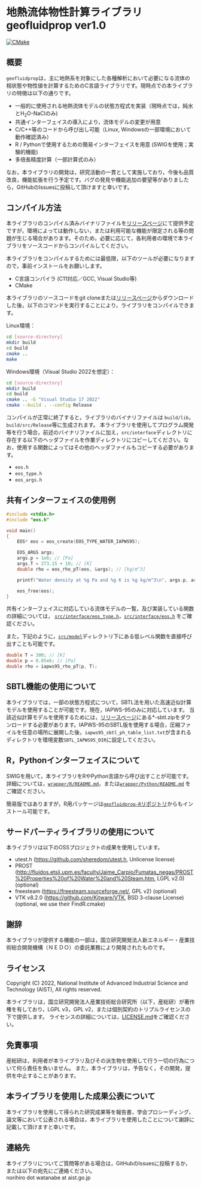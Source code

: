 地熱流体物性計算ライブラリ geofluidprop ver1.0
====

[![CMake](https://github.com/aist-rerc-geothermal/geofluidprop/actions/workflows/build_test.yml/badge.svg)](https://github.com/aist-rerc-geothermal/geofluidprop/actions/workflows/build_test.yml)

## 概要
`geofluidprop`は，主に地熱系を対象にした各種解析において必要になる流体の相状態や物性値を計算するためのC言語ライブラリです。現時点での本ライブラリの特徴は以下の通りです。
- 一般的に使用される地熱流体モデルの状態方程式を実装（現時点では，純水とH<sub>2</sub>O-NaClのみ)
- 共通インターフェイスの導入により，流体モデルの変更が用意
- C/C++等のコードから呼び出し可能（Linux, Windowsの一部環境において動作確認済み） 
- R / Pythonで使用するための簡易インターフェイスを用意 (SWIGを使用；実験的機能)
- 多倍長精度計算（一部計算式のみ）

なお，本ライブラリの開発は，研究活動の一貫として実施しており，今後も品質改良，機能拡張を行う予定です。バグの発見や機能追加の要望等がありましたら，GitHubのIssuesに投稿して頂けますと幸いです。


## コンパイル方法
本ライブラリのコンパイル済みバイナリファイルを[リリースページ](https://github.com/aist-rerc-geothermal/geofluidprop/releases)にて提供予定ですが，環境によっては動作しない，または利用可能な機能が限定される等の問題が生じる場合があります。そのため，必要に応じて，各利用者の環境で本ライブラリをソースコードからコンパイルしてください。

本ライブラリをコンパイルするためには最低限，以下のツールが必要になりますので，事前インストールをお願いします。
- C言語コンパイラ  (C11対応／GCC, Visual Studio等)
- CMake

本ライブラリのソースコードをgit cloneまたは[リリースページ](https://github.com/aist-rerc-geothermal/geofluidprop/releases)からダウンロードした後，以下のコマンドを実行することにより，ライブラリをコンパイルできます。  

Linux環境：
``` bash
cd [source-directory]
mkdir build
cd build
cmake ..
make
```

Windows環境（Visual Studio 2022を想定）：
``` bash
cd [source-directory]
mkdir build
cd build
cmake .. -G "Visual Studio 17 2022"
cmake --build . --config Release
```

コンパイルが正常に終了すると，ライブラリのバイナリファイルは `build/lib`，`build/src/Release`等に生成されます。
本ライブラリを使用してプログラム開発等を行う場合，前述のバイナリファイルに加え，`src/interface`ディレクトリに存在する以下のヘッダファイルを作業ディレクトリにコピーしてください。なお，使用する関数によってはその他のヘッダファイルもコピーする必要があります。
- `eos.h`
- `eos_type.h`
- `eos_args.h`


## 共有インターフェイスの使用例

``` C
#include <stdio.h>
#include "eos.h"

void main()
{
    EOS* eos = eos_create(EOS_TYPE_WATER_IAPWS95);

    EOS_ARGS args;
    args.p = 1e6; // [Pa]
    args.T = 273.15 + 10; // [K]
    double rho = eos_rho_pT(eos, &args); // [kg/m^3]

    printf("Water density at %g Pa and %g K is %g kg/m^3\n", args.p, args.T, rho);

    eos_free(eos);
}
```

共有インターフェイスに対応している流体モデルの一覧，及び実装している関数の詳細については， [`src/interface/eos_type.h`](src/interface/eos_type.h)，[`src/interface/eos.h`](src/interface/eos.h) をご確認ください。

また，下記のように，[`src/model`](src/model)ディレクトリ下にある低レベル関数を直接呼び出すことも可能です。
``` C
double T = 300; // [K]
double p = 0.05e6; // [Pa]
double rho = iapws95_rho_pT(p, T);
```

## SBTL機能の使用について
本ライブラリでは，一部の状態方程式について，SBTL法を用いた高速近似計算モデルを使用することが可能です。現在，IAPWS-95のみに対応しています。
当該近似計算モデルを使用するためには，[リリースページ](https://github.com/aist-rerc-geothermal/geofluidprop/releases)にある*-sbtl.zipをダウンロードする必要があります。IAPWS-95のSBTL版を使用する場合，圧縮ファイルを任意の場所に展開した後，`iapws95_sbtl_ph_table_list.txt`が含まれるディレクトリを環境変数`SBTL_IAPWS95_DIR`に設定してください。



## R，Pythonインターフェイスについて
SWIGを用いて，本ライブラリをRやPython言語から呼び出すことが可能です。詳細については，[`wrapper/R/README.md`](wrapper/R/README.md)，または[`wrapper/Python/README.md`](wrapper/Python/README.md) をご確認ください。

簡易版ではありますが，R用パッケージは[`geofluidprop-R`リポジトリ](https://github.com/aist-rerc-geothermal/geofluidprop-R)からもインストール可能です。


## サードパーティライブラリの使用について
本ライブラリは以下のOSSプロジェクトの成果を使用しています。
- utest.h (https://github.com/sheredom/utest.h, Unlicense license)
- PROST (http://fluidos.etsii.upm.es/faculty/Jaime_Carpio/Fumatas_negas/PROST%20Properties%20of%20Water%20and%20Steam.htm, LGPL v2.0) (optional)
- freesteam (https://freesteam.sourceforge.net/, GPL v2) (optional)
- VTK v8.2.0 (https://github.com/Kitware/VTK, BSD 3-clause License) (optional, we use their FindR.cmake)

## 謝辞
本ライブラリが提供する機能の一部は，国立研究開発法人新エネルギー・産業技術総合開発機構（ＮＥＤＯ）の委託業務により開発されたものです。

## ライセンス
Copyright (C) 2022, National Institute of Advanced Industrial Science and Technology (AIST), All rights reserved.  

本ライブラリは，国立研究開発法人産業技術総合研究所（以下，産総研）が著作権を有しており，LGPL v3，GPL v2，または個別契約のトリプルライセンスの下で提供します。
ライセンスの詳細については，[LICENSE.md](LICENSE.md)をご確認ください。

## 免責事項
産総研は，利用者が本ライブラリ及びその派生物を使用して行う一切の行為について何ら責任を負いません。
また，本ライブラリは，予告なく，その開発，提供を中止することがあります。

## 本ライブラリを使用した成果公表について
本ライブラリを使用して得られた研究成果等を報告書，学会プロシーディング，論文等において公表される場合は，本ライブラリを使用したことについて謝辞に記載して頂けますと幸いです。

## 連絡先
本ライブラリについてご質問等がある場合は，GitHubのIssuesに投稿するか，または以下の宛先にご連絡ください。  
norihiro dot watanabe at aist.go.jp
